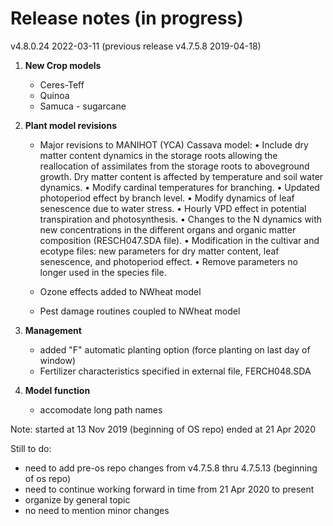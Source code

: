 # Release notes (in progress)

v4.8.0.24 2022-03-11
(previous release v4.7.5.8 2019-04-18)

1. **New Crop models**
    - Ceres-Teff 
    - Quinoa
    - Samuca - sugarcane

2. **Plant model revisions**
    - Major revisions to MANIHOT (YCA) Cassava model:
        •	Include dry matter content dynamics in the storage roots allowing the reallocation of assimilates from the storage roots to aboveground growth. Dry matter              content is affected by temperature and soil water dynamics.
        •	Modify cardinal temperatures for branching. 
        •	Updated photoperiod effect by branch level. 
        •	Modify dynamics of leaf senescence due to water stress.
        •	Hourly VPD effect in potential transpiration and photosynthesis.
        •	Changes to the N dynamics with new concentrations in the different organs and organic matter composition (RESCH047.SDA file).
        •	Modification in the cultivar and ecotype files: new parameters for dry matter content, leaf senescence, and photoperiod effect. 
        •	Remove parameters no longer used in the species file. 
 
    - Ozone effects added to NWheat model
    - Pest damage routines coupled to NWheat model

3. **Management**
    - added "F" automatic planting option (force planting on last day of window)
    - Fertilizer characteristics specified in external file, FERCH048.SDA

4. **Model function**
    - accomodate long path names
     

Note: started at 13 Nov 2019 (beginning of OS repo) ended at 21 Apr 2020

Still to do:
- need to add pre-os repo changes from v4.7.5.8 thru 4.7.5.13 (beginning of os repo)
- need to continue working forward in time from 21 Apr 2020 to present
- organize by general topic
- no need to mention minor changes



